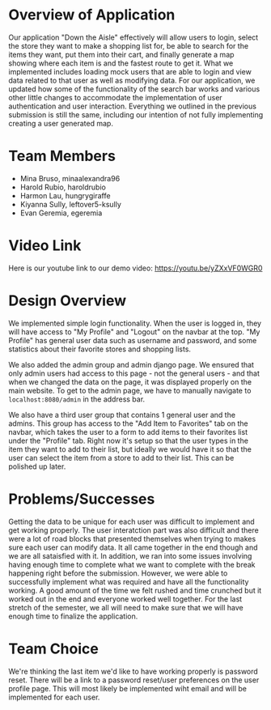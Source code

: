
# Overview of Application
Our application "Down the Aisle" effectively will allow users to login, select the store they want to make a shopping list for, be able to search for the items they want, put them into their cart, and finally generate a map showing where each item is and the fastest route to get it. What we implemented includes loading mock users that are able to login and view data related to that user as well as modifying data. For our application, we updated how some of the functionality of the search bar works and various other little changes to accommodate the implementation of user authentication and user interaction. Everything we outlined in the previous submission is still the same, including our intention of not fully implementing creating a user generated map.

# Team Members
* Mina Bruso, minaalexandra96
* Harold Rubio, haroldrubio
* Harmon Lau, hungrygiraffe
* Kiyanna Sully, leftover5-ksully
* Evan Geremia, egeremia


# Video Link
Here is our youtube link to our demo video: https://youtu.be/yZXxVF0WGR0

# Design Overview
We implemented simple login functionality. When the user is logged in, they will have access to "My Profile" and "Logout" on the navbar at the top. "My Profile" has general user data such as username and password, and some statistics about their favorite stores and shopping lists.

We also added the admin group and admin django page. We ensured that only admin users had access to this page - not the general users - and that when we changed the data on the page, it was displayed properly on the main website. To get to the admin page, we have to manually navigate to `localhost:8080/admin` in the address bar. 

We also have a third user group that contains 1 general user and the admins. This group has access to the "Add Item to Favorites" tab on the navbar, which takes the user to a form to add items to their favorites list under the "Profile" tab. Right now it's setup so that the user types in the item they want to add to their list, but ideally we would have it so that the user can select the item from a store to add to their list. This can be polished up later.


# Problems/Successes
Getting the data to be unique for each user was difficult to implement and get working properly. The user interatction part was also difficult and there were a lot of road blocks that presented themselves when trying to makes sure each user can modify data. It all came together in the end though and we are all sataisfied with it. In addition, we ran into some issues involving having enough time to complete what we want to complete with the break happening right before the submission. However, we were able to successfully implement what was required and have all the functionality working. A good amount of the time we felt rushed and time crunched but it worked out in the end and everyone worked well together. For the last stretch of the semester, we all will need to make sure that we will have enough time to finalize the application.

# Team Choice
We're thinking the last item we'd like to have working properly is password reset. There will be a link to a password reset/user preferences on the user profile page. This will most likely be implemented wiht email and will be implemented for each user.
